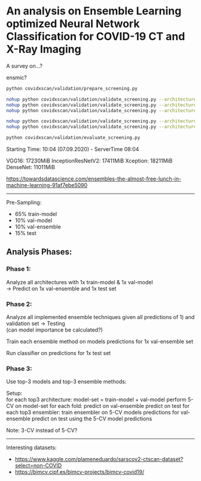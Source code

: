 # An analysis on Ensemble Learning optimized Neural Network Classification for COVID-19 CT and X-Ray Imaging

A survey on...?

ensmic?


```sh
python covidxscan/validation/prepare_screening.py

nohup python covidxscan/validation/validate_screening.py --architecture VGG16 --gpu 0 2>&1 | tee output.VGG16.log &
nohup python covidxscan/validation/validate_screening.py --architecture Xception --gpu 2 2>&1 | tee output.Xception.log &
nohup python covidxscan/validation/validate_screening.py --architecture DenseNet --gpu 3 2>&1 | tee output.DenseNet.log &

nohup python covidxscan/validation/validate_screening.py --architecture ResNeSt --gpu 0 2>&1 | tee output.ResNeSt.log &
nohup python covidxscan/validation/validate_screening.py --architecture InceptionResNetV2 --gpu 1 2>&1 | tee output.InceptionResNetV2.log &

python covidxscan/validation/evaluate_screening.py
```

Starting Time: 10:04 (07.09.2020) - ServerTime 08:04

VGG16: 17230MiB
InceptionResNetV2: 17411MiB
Xception: 18211MiB
DenseNet: 11011MiB


https://towardsdatascience.com/ensembles-the-almost-free-lunch-in-machine-learning-91af7ebe5090


--------------------------------------------

Pre-Sampling:
- 65% train-model
- 10% val-model
- 10% val-ensemble
- 15% test

## Analysis Phases:

### Phase 1:

Analyze all architectures with 1x train-model & 1x val-model   
->   Predict on 1x val-ensemble and 1x test set

### Phase 2:

Analyze all implemented ensemble techniques given all predictions of 1) and validation set -> Testing  
(can model importance be calculated?)  

Train each ensemble method on models predictions for 1x val-ensemble set

Run classifier on predictions for 1x test set

### Phase 3:
Use top-3 models and top-3 ensemble methods:  

Setup:  
for each top3 architecture:
  model-set = train-model + val-model
  perform 5-CV on model-set
  for each fold:
    predict on val-ensemble
    predict on test
  for each top3 ensembler:
    train ensembler on 5-CV models predictions for val-ensemble
    predict on test using the 5-CV model predictions


Note: 3-CV instead of 5-CV?

--------------------------------------------------------------------------------

Interesting datasets:
- https://www.kaggle.com/plameneduardo/sarscov2-ctscan-dataset?select=non-COVID
- https://bimcv.cipf.es/bimcv-projects/bimcv-covid19/
